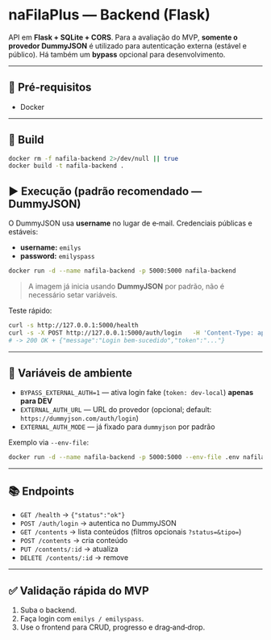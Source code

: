 # naFilaPlus — Backend (Flask)

API em **Flask + SQLite + CORS**. Para a avaliação do MVP, **somente o provedor DummyJSON** é utilizado para autenticação externa (estável e público). Há também um **bypass** opcional para desenvolvimento.

---

## 🔧 Pré‑requisitos
- Docker

---

## 🚀 Build
```bash
docker rm -f nafila-backend 2>/dev/null || true
docker build -t nafila-backend .
```

## ▶️ Execução (padrão recomendado — DummyJSON)
O DummyJSON usa **username** no lugar de e‑mail. Credenciais públicas e estáveis:
- **username:** `emilys`
- **password:** `emilyspass`

```bash
docker run -d --name nafila-backend -p 5000:5000 nafila-backend
```
> A imagem já inicia usando **DummyJSON** por padrão, não é necessário setar variáveis.

Teste rápido:
```bash
curl -s http://127.0.0.1:5000/health
curl -s -X POST http://127.0.0.1:5000/auth/login   -H 'Content-Type: application/json'   -d '{"email":"emilys","password":"emilyspass"}'
# -> 200 OK + {"message":"Login bem-sucedido","token":"..."}
```

---

## 🔌 Variáveis de ambiente
- `BYPASS_EXTERNAL_AUTH=1` — ativa login fake (`token: dev-local`) **apenas para DEV**
- `EXTERNAL_AUTH_URL` — URL do provedor (opcional; default: `https://dummyjson.com/auth/login`)
- `EXTERNAL_AUTH_MODE` — já fixado para `dummyjson` por padrão

Exemplo via `--env-file`:
```bash
docker run -d --name nafila-backend -p 5000:5000 --env-file .env nafila-backend
```

---

## 📚 Endpoints
- `GET /health` → `{"status":"ok"}`
- `POST /auth/login` → autentica no DummyJSON
- `GET /contents` → lista conteúdos (filtros opcionais `?status=&tipo=`)
- `POST /contents` → cria conteúdo
- `PUT /contents/:id` → atualiza
- `DELETE /contents/:id` → remove

---

## ✅ Validação rápida do MVP
1. Suba o backend.
2. Faça login com `emilys / emilyspass`.
3. Use o frontend para CRUD, progresso e drag‑and‑drop.
